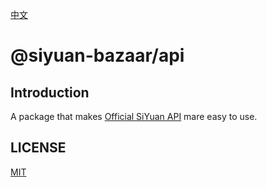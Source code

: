 [中文](./README_zh_CN.md)

# @siyuan-bazaar/api

## Introduction

A package that makes [Official SiYuan API](https://github.com/siyuan-note/siyuan/blob/master/API.md) mare easy to use.

## LICENSE

[MIT](../LICENSE)